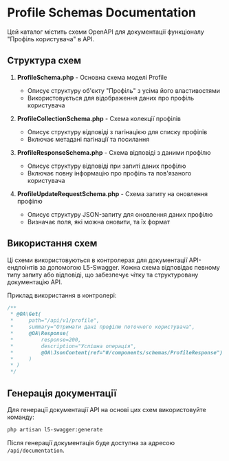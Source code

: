 # Profile Schemas Documentation

Цей каталог містить схеми OpenAPI для документації функціоналу "Профіль користувача" в API.

## Структура схем

1. **ProfileSchema.php** - Основна схема моделі Profile
   - Описує структуру об'єкту "Профіль" з усіма його властивостями
   - Використовується для відображення даних про профіль користувача

2. **ProfileCollectionSchema.php** - Схема колекції профілів
   - Описує структуру відповіді з пагінацією для списку профілів
   - Включає метадані пагінації та посилання

3. **ProfileResponseSchema.php** - Схема відповіді з даними профілю
   - Описує структуру відповіді при запиті даних профілю
   - Включає повну інформацію про профіль та пов'язаного користувача

4. **ProfileUpdateRequestSchema.php** - Схема запиту на оновлення профілю
   - Описує структуру JSON-запиту для оновлення даних профілю
   - Визначає поля, які можна оновити, та їх формат

## Використання схем

Ці схеми використовуються в контролерах для документації API-ендпоінтів за допомогою L5-Swagger. Кожна схема відповідає певному типу запиту або відповіді, що забезпечує чітку та структуровану документацію API.

Приклад використання в контролері:

```php
/**
 * @OA\Get(
 *     path="/api/v1/profile",
 *     summary="Отримати дані профілю поточного користувача",
 *     @OA\Response(
 *         response=200,
 *         description="Успішна операція",
 *         @OA\JsonContent(ref="#/components/schemas/ProfileResponse")
 *     )
 * )
 */
```

## Генерація документації

Для генерації документації API на основі цих схем використовуйте команду:

```bash
php artisan l5-swagger:generate
```

Після генерації документація буде доступна за адресою `/api/documentation`.
